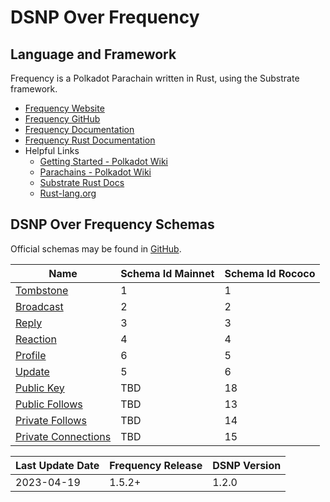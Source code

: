 # DSNP Over Frequency

## Language and Framework
Frequency is a Polkadot Parachain written in Rust, using the Substrate framework.

- [Frequency Website](https://www.frequency.xyz)
- [Frequency GitHub](https://github.com/LibertyDSNP/frequency)
- [Frequency Documentation](https://docs.frequency.xyz)
- [Frequency Rust Documentation](https://libertydsnp.github.io/frequency/)
- Helpful Links
  - [Getting Started - Polkadot Wiki](https://wiki.polkadot.network/docs/getting-started)
  - [Parachains - Polkadot Wiki](https://wiki.polkadot.network/docs/learn-parachains)
  - [Substrate Rust Docs](https://paritytech.github.io/substrate/master/)
  - [Rust-lang.org](https://www.rust-lang.org/)


## DSNP Over Frequency Schemas
Official schemas may be found in [GitHub](https://github.com/LibertyDSNP/schemas).

<!-- These ids are duplicated here for quick reference. -->

| Name | Schema Id Mainnet | Schema Id Rococo |
| --- | --- | --- |
| [Tombstone](./Publishing.md) | 1 | 1 |
| [Broadcast](./Publishing.md) | 2 | 2 |
| [Reply](./Publishing.md) | 3 | 3 |
| [Reaction](./Publishing.md) | 4 | 4 |
| [Profile](./Publishing.md) | 6 | 5 |
| [Update](./Publishing.md) | 5 | 6 |
| [Public Key](./Publishing.md) | TBD | 18 |
| [Public Follows](./UserData.md) | TBD | 13 |
| [Private Follows](./UserData.md) | TBD | 14 |
| [Private Connections](./UserData.md) | TBD | 15 |

<!--
### Obsolete

| Name | Mainnet Block Obsoleted | Schema Id Mainnet | Schema Id Rococo |
| --- | --- | --- | --- |
| TBD | TBD | 0 | 0 |

-->

<!--- Uncomment for pre-release changes
## Prerelease Changelog

- [DIP-###](https://github.com/LibertyDSNP/spec/issues/###)

--->

| Last Update Date | Frequency Release | DSNP Version |
| --- | --- | --- |
| 2023-04-19 | 1.5.2+ | 1.2.0 |
